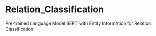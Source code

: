 # Relation_Classification
Pre-trained Language Model BERT with Entity Information for Relation Classiﬁcation
